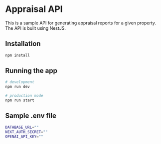 # Appraisal API

This is a sample API for generating appraisal reports for a given property. The API is built using NestJS.

## Installation

```bash
npm install
```

## Running the app

```bash
# development
npm run dev

# production mode
npm run start
```

## Sample .env file

```bash
DATABASE_URL=""
NEXT_AUTH_SECRET=""
OPENAI_API_KEY=""
```
